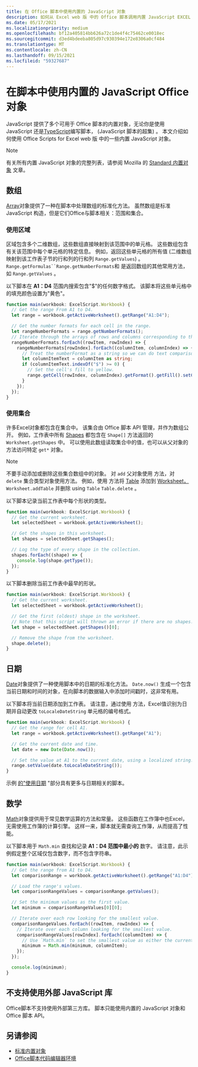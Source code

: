 ```yaml
---
title: 在 Office 脚本中使用内置的 JavaScript 对象
description: 如何从 Excel web 版 中的 Office 脚本调用内置 JavaScript EXCEL WEB 版。
ms.date: 05/17/2021
ms.localizationpriority: medium
ms.openlocfilehash: bf12a405814bb626a72c1de4f4c75462ce0018ec
ms.sourcegitcommit: d3ed4bdeeba805d97c930394e172e8306a0cf484
ms.translationtype: MT
ms.contentlocale: zh-CN
ms.lasthandoff: 09/15/2021
ms.locfileid: "59327687"
---
```

# <a name="use-built-in-javascript-objects-in-office-scripts"></a>在脚本中使用内置的 JavaScript Office对象

JavaScript 提供了多个可用于 Office 脚本的内置对象，无论你是使用 JavaScript 还是[TypeScript](../overview/code-editor-environment.md)编写脚本， (JavaScript 脚本的超集) 。 本文介绍如何使用 Office Scripts for Excel web 版 中的一些内置 JavaScript 对象。

> [!NOTE]
> 有关所有内置 JavaScript 对象的完整列表，请参阅 Mozilla 的 [Standard 内置对象](https://developer.mozilla.org/docs/Web/JavaScript/Reference/Global_Objects) 文章。

## <a name="array"></a>数组

[Array](https://developer.mozilla.org/docs/Web/JavaScript/Reference/Global_Objects/Array)对象提供了一种在脚本中处理数组的标准化方法。 虽然数组是标准 JavaScript 构造，但是它们Office与脚本相关：范围和集合。

### <a name="work-with-ranges"></a>使用区域

区域包含多个二维数组，这些数组直接映射到该范围中的单元格。 这些数组包含有关该范围中每个单元格的特定信息。 例如，返回这些单元格的所有值 (二维数组映射到该工作表子节的行和列的行和列 `Range.getValues`) 。 `Range.getFormulas``Range.getNumberFormats`和 是返回数组的其他常用方法，如 `Range.getValues` 。

以下脚本在 **A1：D4** 范围内搜索包含"$"的任何数字格式。 该脚本将这些单元格中的填充颜色设置为"黄色"。

```TypeScript
function main(workbook: ExcelScript.Workbook) {
  // Get the range From A1 to D4.
  let range = workbook.getActiveWorksheet().getRange("A1:D4");

  // Get the number formats for each cell in the range.
  let rangeNumberFormats = range.getNumberFormats();
  // Iterate through the arrays of rows and columns corresponding to those in the range.
  rangeNumberFormats.forEach((rowItem, rowIndex) => {
    rangeNumberFormats[rowIndex].forEach((columnItem, columnIndex) => {
      // Treat the numberFormat as a string so we can do text comparisons.
      let columnItemText = columnItem as string;
      if (columnItemText.indexOf("$") >= 0) {
        // Set the cell's fill to yellow.
        range.getCell(rowIndex, columnIndex).getFormat().getFill().setColor("yellow");
      }
    });
  });
}
```

### <a name="work-with-collections"></a>使用集合

许多Excel对象都包含在集合中。 该集合由 Office 脚本 API 管理，并作为数组公开。 例如，工作表中所有 [Shapes](/javascript/api/office-scripts/excelscript/excelscript.shape) 都包含在 `Shape[]` 方法返回的 `Worksheet.getShapes` 中。 可以使用此数组读取集合中的值，也可以从父对象的方法访问特定 `get*` 对象。

> [!NOTE]
> 不要手动添加或删除这些集合数组中的对象。 对 `add` 父对象使用 方法，对 `delete` 集合类型对象使用方法。 例如，使用 方法将 [Table](/javascript/api/office-scripts/excelscript/excelscript.table) 添加到 [Worksheet，](/javascript/api/office-scripts/excelscript/excelscript.worksheet) `Worksheet.addTable` 并删除 using `Table` `Table.delete` 。

以下脚本记录当前工作表中每个形状的类型。

```TypeScript
function main(workbook: ExcelScript.Workbook) {
  // Get the current worksheet.
  let selectedSheet = workbook.getActiveWorksheet();

  // Get the shapes in this worksheet.
  let shapes = selectedSheet.getShapes();

  // Log the type of every shape in the collection.
  shapes.forEach((shape) => {
    console.log(shape.getType());
  });
}
```

以下脚本删除当前工作表中最早的形状。

```Typescript
function main(workbook: ExcelScript.Workbook) {
  // Get the current worksheet.
  let selectedSheet = workbook.getActiveWorksheet();

  // Get the first (oldest) shape in the worksheet.
  // Note that this script will thrown an error if there are no shapes.
  let shape = selectedSheet.getShapes()[0];

  // Remove the shape from the worksheet.
  shape.delete();
}
```

## <a name="date"></a>日期

[Date](https://developer.mozilla.org/docs/Web/JavaScript/Reference/Global_Objects/Date)对象提供了一种使用脚本中的日期的标准化方法。 `Date.now()` 生成一个包含当前日期和时间的对象，在向脚本的数据输入中添加时间戳时，这非常有用。

以下脚本将当前日期添加到工作表。 请注意，通过使用 方法，Excel值识别为日期并自动更改 `toLocaleDateString` 单元格的编号格式。

```TypeScript
function main(workbook: ExcelScript.Workbook) {
  // Get the range for cell A1.
  let range = workbook.getActiveWorksheet().getRange("A1");

  // Get the current date and time.
  let date = new Date(Date.now());

  // Set the value at A1 to the current date, using a localized string.
  range.setValue(date.toLocaleDateString());
}
```

示例 [的"使用日期](../resources/samples/excel-samples.md#dates) "部分具有更多与日期相关的脚本。

## <a name="math"></a>数学

[Math](https://developer.mozilla.org/docs/Web/JavaScript/Reference/Global_Objects/Math)对象提供用于常见数学运算的方法和常量。 这些函数在工作簿中也Excel，无需使用工作簿的计算引擎。 这样一来，脚本就无需查询工作簿，从而提高了性能。

以下脚本用于 `Math.min` 查找和记录 **A1：D4 范围中最小的** 数字。 请注意，此示例假定整个区域仅包含数字，而不包含字符串。

```TypeScript
function main(workbook: ExcelScript.Workbook) {
  // Get the range from A1 to D4.
  let comparisonRange = workbook.getActiveWorksheet().getRange("A1:D4");

  // Load the range's values.
  let comparisonRangeValues = comparisonRange.getValues();

  // Set the minimum values as the first value.
  let minimum = comparisonRangeValues[0][0];

  // Iterate over each row looking for the smallest value.
  comparisonRangeValues.forEach((rowItem, rowIndex) => {
    // Iterate over each column looking for the smallest value.
    comparisonRangeValues[rowIndex].forEach((columnItem) => {
      // Use `Math.min` to set the smallest value as either the current cell's value or the previous minimum.
      minimum = Math.min(minimum, columnItem);
    });
  });

  console.log(minimum);
}

```

## <a name="use-of-external-javascript-libraries-is-not-supported"></a>不支持使用外部 JavaScript 库

Office脚本不支持使用外部第三方库。 脚本只能使用内置的 JavaScript 对象和 Office 脚本 API。

## <a name="see-also"></a>另请参阅

- [标准内置对象](https://developer.mozilla.org/docs/Web/JavaScript/Reference/Global_Objects)
- [Office脚本代码编辑器环境](../overview/code-editor-environment.md)

